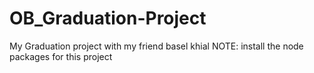 # OB_Graduation-Project
My Graduation project with my friend basel khial
NOTE: install the node packages for this project

